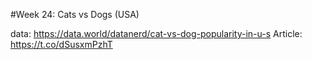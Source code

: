
#Week 24: Cats vs Dogs (USA)

data: https://data.world/datanerd/cat-vs-dog-popularity-in-u-s
Article: https://t.co/dSusxmPzhT
